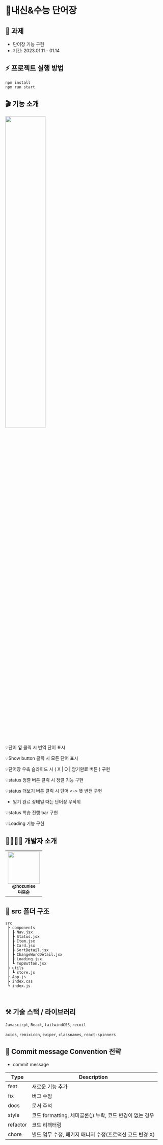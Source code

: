 # 🔖내신&수능 단어장

## 🤝 과제 
- 단어장 기능 구현
- 기간: 2023.01.11 - 01.14

## ⚡️ 프로젝트 실행 방법

```
npm install
npm run start
```



## 🎬 기능 소개


<img src = "https://user-images.githubusercontent.com/60101732/212450219-4d01bbfb-94ad-4d53-8ede-fbd9ac543fdb.gif" width="50%" height="height 50%">

💡단어 옆 클릭 시 번역 단어 표시

💡Show button 클릭 시 모든 단어 표시

💡단어장 우측 슬라이드 시 ( X | O | 암기완료 버튼 ) 구현

💡status 정렬 버튼 클릭 시 정렬 기능 구현

💡status 더보기 버튼 클릭 시 단어 <-> 뜻 반전 구현
 - 암기 완료 상태일 때는 단어장 무작위 
 
💡status 학습 진행 bar 구현

💡Loading 기능 구현 

## 👨‍👩‍👧‍👦 개발자 소개

<table>
<tr>
    <td align="center">
        <a href="https://github.com/hozunlee">
        <img src="https://avatars.githubusercontent.com/u/60101732?v=4" width="100px;" alt=""/>
        <br />
        <sub><b>@hozunlee</b></sub>
        <br />
        <sub><b>이호준</b></sub>
        </a>
    </td>
    
</tr>
</table>



## 🌲 src 폴더 구조
```
src
 ┣ components
 ┃ ┣ Nav.jsx
 ┃ ┣ Status.jsx
 ┃ ┣ Item.jsx
 ┃ ┣ Card.jsx
 ┃ ┣ SortDetail.jsx
 ┃ ┣ ChangeWordDetail.jsx
 ┃ ┣ Loading.jsx
 ┃ ┗ TopButton.jsx
 ┣ utils
 ┃ ┗ store.js
 ┣ App.js
 ┣ index.css
 ┗ index.js

 
```


## ⚒️ 기술 스택 / 라이브러리

`Javascirpt`, `React`, `tailwindCSS`, `recoil`

`axios`, `remixicon`, `swiper`, `classnames`, `react-spinners`

## 📝 Commit message Convention 전략

- commit message


| Type             | Description                                                  |
| ---------------- | ------------------------------------------------------------ |
| feat             | 새로운 기능 추가                                             |
| fix              | 버그 수정                                                    |
| docs             | 문서 주석                                                    |
| style            | 코드 formatting, 세미콜론(;) 누락, 코드 변경이 없는 경우     |
| refactor         | 코드 리팩터링                                                |
| chore            | 빌드 업무 수정, 패키지 매니저 수정(프로덕션 코드 변경 X)     |



